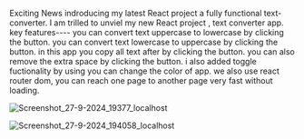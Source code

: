 Exciting News indroducing my latest React project a fully functional text-converter.
I am trilled to unviel my new React project , text converter app. 
key features----
you can convert text uppercase to lowercase by clicking the button.
you can convert text lowercase to uppercase by clicking the button.
in this app you copy all text after by clicking the button.
you can also remove the extra space by clicking the button.
 i also added toggle fuctionality by using you can change the color of app.
 we also use react router dom, you can reach one page to another page very fast without loading.




![Screenshot_27-9-2024_19377_localhost](https://github.com/user-attachments/assets/df5deabe-51be-49de-9146-c58aef5fbab3)

![Screenshot_27-9-2024_194058_localhost](https://github.com/user-attachments/assets/c70673d2-4e05-44fd-9e12-7a495e806cba)

